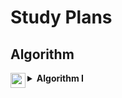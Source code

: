 <h1>Study Plans</h1>

<h2>Algorithm</h2>

<details>

<summary>
<img src="https://assets.leetcode.com/static_assets/others/algorithm_I.png" height="24" align="left">
<b>Algorithm I</b>
</summary>

<br>

<p>
In mathematics and computer science, an algorithm is defined as a process or set of rules to be followed in calculations or other problem-solving operations. This practical method is often used in calculations, data processing, and automatic reasoning because it contains clear and concise instructions and can be executed in limited time and space complexities.
</p>
 
<h2>Day 1 ・ Binary Search</h2>

<ul>
<li>
<a href="../701-800/704/">Solution</a>
– 
<a href="https://leetcode.com/problems/binary-search/">704. Binary Search</a>
</li>
<li>
<a href="../201-300/278/">Solution</a>
– 
<a href="https://leetcode.com/problems/first-bad-version/">278. First Bad Version</a>
</li>
<li>
<a href="../1-100/35/">Solution</a>
– 
<a href="https://leetcode.com/problems/search-insert-position/">35. Search Insert Position</a>
</li>
</ul>

<h2>Day 2 ・ Two Pointers</h2>
 
<ul>
<li>
<a href="../901-1000/977/">Solution</a>
– 
<a href="https://leetcode.com/problems/squares-of-a-sorted-array/">977. Squares of a Sorted Array</a>
</li>
<li>
<a href="../101-200/189/">Solution</a>
– 
<a href="https://leetcode.com/problems/rotate-array/">189. Rotate Array</a>
</li>
</ul>
  
<h2>Day 3 ・ Two Pointers</h2>

<ul>
<li>
<a href="../201-300/283/">Solution</a>
– 
<a href="https://leetcode.com/problems/move-zeroes/">283. Move Zeroes</a>
</li>
<li>
<a href="../101-200/167/">Solution</a>
– 
<a href="https://leetcode.com/problems/two-sum-ii-input-array-is-sorted/">167. Two Sum II - Input Array Is Sorted</a>
</li>
</ul>

<h2>Day 4 ・ Two Pointers</h2>

<ul>
<li>
<a href="../301-400/344/">Solution</a>
– 
<a href="https://leetcode.com/problems/reverse-string/">344. Reverse String</a>
</li>
<li>
<a href="../501-600/557/">Solution</a>
– 
<a href="https://leetcode.com/problems/reverse-words-in-a-string-iii/">557. Reverse Words in a String III</a>
</li>
</ul>

<h2>Day 5 ・ Two Pointers</h2>

<ul>
<li>
<a href="../801-900/876/">Solution</a>
– 
<a href="https://leetcode.com/problems/middle-of-the-linked-list/">876. Middle of the Linked List</a>
</li>
<li>
<a href="../1-100/19/">Solution</a>
– 
<a href="https://leetcode.com/problems/remove-nth-node-from-end-of-list/">19. Remove Nth Node From End of List</a>
</li>
</ul>

<h2>Day 6 ・ Sliding Window</h2>

<ul>
<li>
<a href="../1-100/3/">Solution</a>
– 
<a href="https://leetcode.com/problems/longest-substring-without-repeating-characters/">3. Longest Substring Without Repeating Characters</a>
</li>
<li>
<a href="../501-600/567/">Solution</a>
– 
<a href="https://leetcode.com/problems/permutation-in-string/">567. Permutation in String</a>
</li>
</ul>

<h2>Day 7 ・ Breadth-First Search / Depth-First Search</h2>

<ul>
<li>
<a href="../701-800/733/">Solution</a>
– 
<a href="https://leetcode.com/problems/flood-fill/">733. Flood Fill</a>
</li>
<li>
<a href="../601-700/695/">Solution</a>
– 
<a href="https://leetcode.com/problems/max-area-of-island/">695. Max Area of Island</a>
</li>
</ul>

<h2>Day 8 ・ Breadth-First Search / Depth-First Search</h2>

<ul>
<li>
<a href="../601-700/617/">Solution</a>
– 
<a href="https://leetcode.com/problems/merge-two-binary-trees/">617. Merge Two Binary Trees</a>
</li>
<li>
<a href="../101-200/116/">Solution</a>
– 
<a href="https://leetcode.com/problems/populating-next-right-pointers-in-each-node/">116. Populating Next Right Pointers in Each Node</a>
</li>
</ul>

<h2>Day 9 ・ Breadth-First Search / Depth-First Search</h2>

<ul>
<li>
<a href="../***-***/***/">Solution</a>
– 
<a href="PROBLEM_URL">542. 01 Matrix</a>
</li>
<li>
<a href="../***-***/***/">Solution</a>
– 
<a href="PROBLEM_URL">994. Rotting Oranges</a>
</li>
</ul>

<h2>Day 10 ・ Recursion / Backtracking</h2>

<ul>
<li>
<a href="../***-***/***/">Solution</a>
– 
<a href="PROBLEM_URL">21. Merge Two Sorted Lists</a>
</li>
<li>
<a href="../***-***/***/">Solution</a>
– 
<a href="PROBLEM_URL">206. Reverse Linked List</a>
</li>
</ul>

<h2>Day 11 ・ Recursion / Backtracking</h2>

<ul>
<li>
<a href="../***-***/***/">Solution</a>
– 
<a href="PROBLEM_URL">77. Combinations</a>
</li>
<li>
<a href="../***-***/***/">Solution</a>
– 
<a href="PROBLEM_URL">46. Permutations</a>
</li>
<li>
<a href="../***-***/***/">Solution</a>
– 
<a href="PROBLEM_URL">784. Letter Case Permutation</a>
</li>
</ul>

<h2>Day 12 ・ Dynamic Programming</h2>

<ul>
<li>
<a href="../***-***/***/">Solution</a>
– 
<a href="PROBLEM_URL">70. Climbing Stairs</a>
</li>
<li>
<a href="../***-***/***/">Solution</a>
– 
<a href="PROBLEM_URL">198. House Robber</a>
</li>
<li>
<a href="../***-***/***/">Solution</a>
– 
<a href="PROBLEM_URL">120. Triangle</a>
</li>
</ul>

<h2>Day 13 ・ Bit Manipulation</h2>

<ul>
<li>
<a href="../***-***/***/">Solution</a>
– 
<a href="PROBLEM_URL">231. Power of Two</a>
</li>
<li>
<a href="../***-***/***/">Solution</a>
– 
<a href="PROBLEM_URL">191. Number of 1 Bits</a>
</li>
</ul>

<h2>Day 14 ・ Bit Manipulation</h2>

<ul>
<li>
<a href="../***-***/***/">Solution</a>
– 
<a href="PROBLEM_URL">190. Reverse Bits</a>
</li>
<li>
<a href="../***-***/***/">Solution</a>
– 
<a href="PROBLEM_URL">136. Single Number</a>
</li>
</ul>
  
<hr>

<h4>Source: https://leetcode.com/study-plan/algorithm</h4>

</details>
